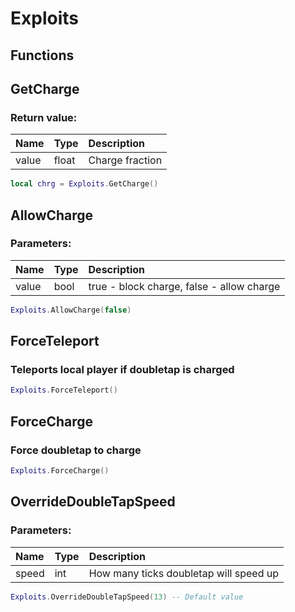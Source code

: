 # Exploits

## Functions

## GetCharge

### Return value:

| Name | Type | Description |
| :--- | :--- | :--- |
| value | float | Charge fraction |

```lua
local chrg = Exploits.GetCharge()
```

## AllowCharge

### Parameters:

| Name | Type | Description |
| :--- | :--- | :--- |
| value | bool | true - block charge, false - allow charge |

```lua
Exploits.AllowCharge(false)
```

## ForceTeleport

### Teleports local player if doubletap is charged

```lua
Exploits.ForceTeleport()
```

## ForceCharge

### Force doubletap to charge

```lua
Exploits.ForceCharge()
```

## OverrideDoubleTapSpeed

### Parameters:

| Name | Type | Description |
| :--- | :--- | :--- |
| speed | int | How many ticks doubletap will speed up |

```lua
Exploits.OverrideDoubleTapSpeed(13) -- Default value
```
